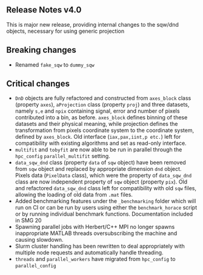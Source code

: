 ## Release Notes v4.0

This is major new release, providing internal changes to the sqw/dnd objects, necessary for using generic projection

## Breaking changes
 - Renamed `fake_sqw` to `dummy_sqw`

## Critical changes
 - `DnD` objects are fully refactored and constructed from `axes_block` class (property `axes`), `aProjection` class (property   `proj`) and three datasets, namely `s,e` and `npix` containing signal, error and number of pixels contributed into a bin, as before. `axes_block` defines binning of these datasets and their physical meaning, while projection defines the transformation from pixels coordinate system to the coordinate system, defined by `axes_block`. Old interface (`iax,pax,iint,p etc.`) left for compatibility with existing algorithms and set as read-only interface.
 - `multifit` and `tobyfit` are now able to be run in parallel through the `hpc_config` `parallel_multifit` setting.
 - `data_sqw_dnd` class (property `data` of `sqw` object) have been removed from `sqw` object and replaced by appropriate dimension `dnd` object. Pixels data (`PixelData` class), which were the property of `data_sqw_dnd` class are now independent property of `sqw` object (property `pix`). Old and refactored `data_sqw_dnd` class left for compatibility with old `sqw` files, allowing the loading of old data from `.mat` files.
 - Added benchmarking features under the `_benchmarking` folder which will run on CI or can be run by users using either the `benchmark_horace` script or by running individual benchmark functions. Documentation included in SMG 20
 - Spawning parallel jobs with Herbert/C++ MPI no longer spawns inappropriate MATLAB threads oversubscribing the machine and causing slowdown.
 - Slurm cluster handling has been rewritten to deal appropriately with multiple node requests and automatically handle threading.
 - `threads` and `parallel_workers` have migrated from `hpc_config` to `parallel_config`
